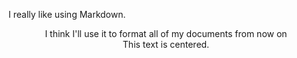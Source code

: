 I really like using Markdown.

<center> I think I'll use it to format all of my documents from now on </center>

<center>This text is centered.</center>
